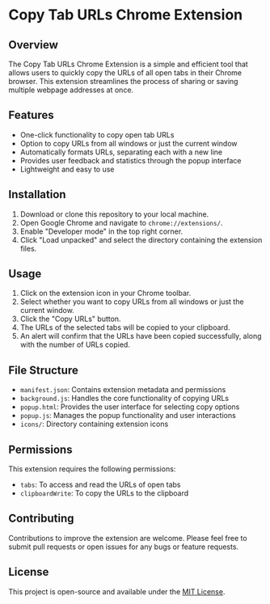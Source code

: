 # Copy Tab URLs Chrome Extension

## Overview

The Copy Tab URLs Chrome Extension is a simple and efficient tool that allows users to quickly copy the URLs of all open tabs in their Chrome browser. This extension streamlines the process of sharing or saving multiple webpage addresses at once.

## Features

- One-click functionality to copy open tab URLs
- Option to copy URLs from all windows or just the current window
- Automatically formats URLs, separating each with a new line
- Provides user feedback and statistics through the popup interface
- Lightweight and easy to use

## Installation

1. Download or clone this repository to your local machine.
2. Open Google Chrome and navigate to `chrome://extensions/`.
3. Enable "Developer mode" in the top right corner.
4. Click "Load unpacked" and select the directory containing the extension files.

## Usage

1. Click on the extension icon in your Chrome toolbar.
2. Select whether you want to copy URLs from all windows or just the current window.
3. Click the "Copy URLs" button.
4. The URLs of the selected tabs will be copied to your clipboard.
5. An alert will confirm that the URLs have been copied successfully, along with the number of URLs copied.

## File Structure

- `manifest.json`: Contains extension metadata and permissions
- `background.js`: Handles the core functionality of copying URLs
- `popup.html`: Provides the user interface for selecting copy options
- `popup.js`: Manages the popup functionality and user interactions
- `icons/`: Directory containing extension icons

## Permissions

This extension requires the following permissions:

- `tabs`: To access and read the URLs of open tabs
- `clipboardWrite`: To copy the URLs to the clipboard

## Contributing

Contributions to improve the extension are welcome. Please feel free to submit pull requests or open issues for any bugs or feature requests.

## License

This project is open-source and available under the [MIT License](https://opensource.org/licenses/MIT).
